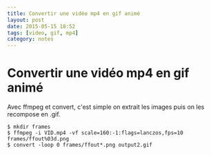 ```yaml
---
title: Convertir une vidéo mp4 en gif animé
layout: post
date: 2015-05-15 18:52
tags: [video, gif, mp4]
category: notes
---
```


# Convertir une vidéo mp4 en gif animé

Avec ffmpeg et convert, c'est simple
on extrait les images puis on les recompose en .gif.



    $ mkdir frames
    $ ffmpeg -i VID.mp4 -vf scale=160:-1:flags=lanczos,fps=10 frames/ffout%03d.png
    $ convert -loop 0 frames/ffout*.png output2.gif


